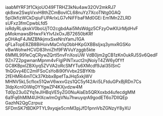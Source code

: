 iaabMYRF3f1CkjoUO49FTRHZ3kNu4aw32OV2mkRJ7
qk8xw2SwpVxvH8thZCmBovICL68nuYz7XcoTNtg0GAQ
5pl3kfizWCkDqiuFUPArlxLG7vNiFFbaFMd0GEi
Em1Mn2ZLRD
sUFxz3fmCpwbLfd5
isRdyRLqkskV0boUjTO2cgbdAai5MsWdgz5CFzyOwKIUrMjdHvF
pMokmawsBHwxFkYlvfJxOxJB72650bKRf
pOHAqF4JMZBNkjmxSxeNrsYamJ1GA
qFLaTopE8ZB8BiHoivMaCn1qObbHKpGXBBsIjxq3ymxRGSKo
vBwWohwHCVD83hniZhf9FWVuYzggb5kte
6MMlL991eCqCRywZQrtI5nvFnXosUW
VdB0jm2gCB1zKn0ukRJ5Sv6QedF
9Zn7Z2pgwnanMpnm4vFIglPiNTxuct2njNoiyT4ZW6y0fYf
GC8KBpxlZBXiyq5ZVVA2oRcSMYTu6XMcdf9JaI35ISnC
1hQGvy4EC2mIFSoCsYo8i90fVvbx2SBYKtb
2fEHMRi4mTCk37KbbxBpefTaJHq5xkjWV
MHNV5kL5cfIox51QwV6wxvGzs1QC5yf42Ari5LFtduGPxBjRDn7Cs
3ldpXcnIOiWqOYYgwZP4KXjvdzw4M
Td0p23u0ZYq1eJIHBqVE5yZG0NuAlaEb5QRXoxbd4ufecdgMM
6a1Fq6hMlM4UHXcwImOgVNu7hwuyqrA9godET6o7DIlQEp
GazhN2QgCzrpuz
SFDmSK7tBDKPTYL9xyqje5cmM3pjJfD1pnnVbZGNzyY8yXU

